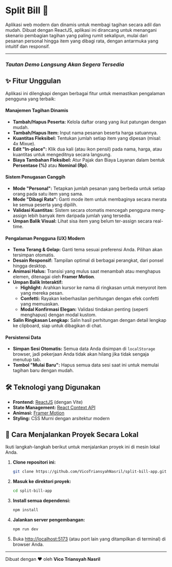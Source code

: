 # Split Bill 💸

Aplikasi web modern dan dinamis untuk membagi tagihan secara adil dan mudah. Dibuat dengan ReactJS, aplikasi ini dirancang untuk menangani skenario pembagian tagihan yang paling rumit sekalipun, mulai dari pesanan personal hingga item yang dibagi rata, dengan antarmuka yang intuitif dan responsif.

---

### _Tautan Demo Langsung Akan Segera Tersedia_


## ✨ Fitur Unggulan

Aplikasi ini dilengkapi dengan berbagai fitur untuk memastikan pengalaman pengguna yang terbaik:

#### Manajemen Tagihan Dinamis
- **Tambah/Hapus Peserta:** Kelola daftar orang yang ikut patungan dengan mudah.
- **Tambah/Hapus Item:** Input nama pesanan beserta harga satuannya.
- **Kuantitas Fleksibel:** Tentukan jumlah setiap item yang dipesan (misal: 4x Mixue).
- **Edit "In-place":** Klik dua kali (atau ikon pensil) pada nama, harga, atau kuantitas untuk mengeditnya secara langsung.
- **Biaya Tambahan Fleksibel:** Atur Pajak dan Biaya Layanan dalam bentuk **Persentase (%)** atau **Nominal (Rp)**.

#### Sistem Penugasan Canggih
- **Mode "Personal":** Tetapkan jumlah pesanan yang berbeda untuk setiap orang pada satu item yang sama.
- **Mode "Dibagi Rata":** Ganti mode item untuk membaginya secara merata ke semua peserta yang dipilih.
- **Validasi Kuantitas:** Sistem secara otomatis mencegah pengguna meng-assign lebih banyak item daripada jumlah yang tersedia.
- **Umpan Balik Visual:** Lihat sisa item yang belum ter-assign secara real-time.

#### Pengalaman Pengguna (UX) Modern
- **Tema Terang & Gelap:** Ganti tema sesuai preferensi Anda. Pilihan akan tersimpan otomatis.
- **Desain Responsif:** Tampilan optimal di berbagai perangkat, dari ponsel hingga desktop.
- **Animasi Halus:** Transisi yang mulus saat menambah atau menghapus elemen, ditenagai oleh **Framer Motion**.
- **Umpan Balik Interaktif:**
    - **Highlight:** Arahkan kursor ke nama di ringkasan untuk menyorot item yang mereka pesan.
    - **Confetti:** Rayakan keberhasilan perhitungan dengan efek confetti yang memuaskan.
    - **Modal Konfirmasi Elegan:** Validasi tindakan penting (seperti menghapus) dengan modal kustom.
- **Salin Ringkasan Lengkap:** Salin hasil perhitungan dengan detail lengkap ke clipboard, siap untuk dibagikan di chat.

#### Persistensi Data
- **Simpan Sesi Otomatis:** Semua data Anda disimpan di `localStorage` browser, jadi pekerjaan Anda tidak akan hilang jika tidak sengaja menutup tab.
- **Tombol "Mulai Baru":** Hapus semua data sesi saat ini untuk memulai tagihan baru dengan mudah.

## 🛠️ Teknologi yang Digunakan

- **Frontend:** [ReactJS](https://reactjs.org/) (dengan Vite)
- **State Management:** [React Context API](https://reactjs.org/docs/context.html)
- **Animasi:** [Framer Motion](https://www.framer.com/motion/)
- **Styling:** CSS Murni dengan arsitektur modern

## 🚀 Cara Menjalankan Proyek Secara Lokal

Ikuti langkah-langkah berikut untuk menjalankan proyek ini di mesin lokal Anda.

1.  **Clone repositori ini:**
    ```bash
    git clone https://github.com/VicoTriansyahNasril/split-bill-app.git
    ```

2.  **Masuk ke direktori proyek:**
    ```bash
    cd split-bill-app
    ```

3.  **Install semua dependensi:**
    ```bash
    npm install
    ```

4.  **Jalankan server pengembangan:**
    ```bash
    npm run dev
    ```

5.  Buka [http://localhost:5173](http://localhost:5173) (atau port lain yang ditampilkan di terminal) di browser Anda.

---

Dibuat dengan ❤️ oleh **Vico Triansyah Nasril**
